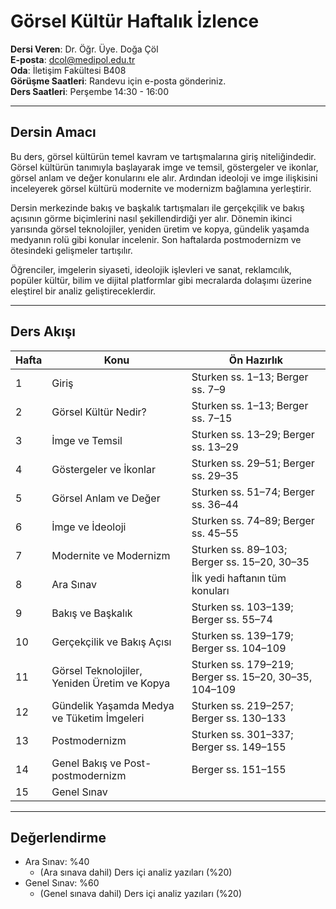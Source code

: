 # **Görsel Kültür Haftalık İzlence**

**Dersi Veren**: Dr. Öğr. Üye. Doğa Çöl  
**E-posta**: dcol@medipol.edu.tr  
**Oda**: İletişim Fakültesi B408  
**Görüşme Saatleri**: Randevu için e-posta gönderiniz.  
**Ders Saatleri**: Perşembe 14:30 - 16:00

---

## Dersin Amacı
Bu ders, görsel kültürün temel kavram ve tartışmalarına giriş niteliğindedir. Görsel kültürün tanımıyla başlayarak imge ve temsil, göstergeler ve ikonlar, görsel anlam ve değer konularını ele alır. Ardından ideoloji ve imge ilişkisini inceleyerek görsel kültürü modernite ve modernizm bağlamına yerleştirir.  

Dersin merkezinde bakış ve başkalık tartışmaları ile gerçekçilik ve bakış açısının görme biçimlerini nasıl şekillendirdiği yer alır. Dönemin ikinci yarısında görsel teknolojiler, yeniden üretim ve kopya, gündelik yaşamda medyanın rolü gibi konular incelenir. Son haftalarda postmodernizm ve ötesindeki gelişmeler tartışılır.  

Öğrenciler, imgelerin siyaseti, ideolojik işlevleri ve sanat, reklamcılık, popüler kültür, bilim ve dijital platformlar gibi mecralarda dolaşımı üzerine eleştirel bir analiz geliştireceklerdir.


---

## Ders Akışı

| Hafta | Konu | Ön Hazırlık |
|-------|------|-------------|
| 1 | Giriş | Sturken ss. 1–13; Berger ss. 7–9 |
| 2 | Görsel Kültür Nedir? | Sturken ss. 1–13; Berger ss. 7–15 |
| 3 | İmge ve Temsil | Sturken ss. 13–29; Berger ss. 13–29 |
| 4 | Göstergeler ve İkonlar | Sturken ss. 29–51; Berger ss. 29–35 |
| 5 | Görsel Anlam ve Değer | Sturken ss. 51–74; Berger ss. 36–44 |
| 6 | İmge ve İdeoloji | Sturken ss. 74–89; Berger ss. 45–55 |
| 7 | Modernite ve Modernizm | Sturken ss. 89–103; Berger ss. 15–20, 30–35 |
| 8 | Ara Sınav | İlk yedi haftanın tüm konuları |
| 9 | Bakış ve Başkalık | Sturken ss. 103–139; Berger ss. 55–74 |
| 10 | Gerçekçilik ve Bakış Açısı | Sturken ss. 139–179; Berger ss. 104–109 |
| 11 | Görsel Teknolojiler, Yeniden Üretim ve Kopya | Sturken ss. 179–219; Berger ss. 15–20, 30–35, 104–109 |
| 12 | Gündelik Yaşamda Medya ve Tüketim İmgeleri | Sturken ss. 219–257; Berger ss. 130–133 |
| 13 | Postmodernizm | Sturken ss. 301–337; Berger ss. 149–155 |
| 14 | Genel Bakış ve Post-postmodernizm | Berger ss. 151–155 |
| 15 | Genel Sınav | |

---

## Değerlendirme  
- Ara Sınav: %40   
	- (Ara sınava dahil) Ders içi analiz yazıları (%20)
- Genel Sınav: %60  
	- (Genel sınava dahil) Ders içi analiz yazıları (%20)